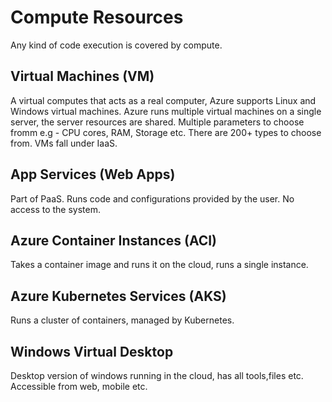 # Compute Resources

Any kind of code execution is covered by compute.

## Virtual Machines (VM)

A virtual computes that acts as a real computer, Azure supports Linux and Windows virtual machines.
Azure runs multiple virtual machines on a single server, the server resources are shared.
Multiple parameters to choose fromm e.g - CPU cores, RAM, Storage etc.
There are 200+ types to choose from.
VMs fall under IaaS.

## App Services (Web Apps)

Part of PaaS. Runs code and configurations provided by the user.
No access to the system.

## Azure Container Instances (ACI)

Takes a container image and runs it on the cloud, runs a single instance.

## Azure Kubernetes Services (AKS)

Runs a cluster of containers, managed by Kubernetes.

## Windows Virtual Desktop

Desktop version of windows running in the cloud, has all tools,files etc.
Accessible from web, mobile etc.
